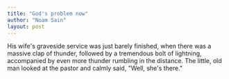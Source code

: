 ```yaml
---
title: "God's problem now"
author: "Noam Sain"
layout: post
---
```


His wife's graveside service was just barely finished, when there was a massive clap of thunder, followed by a tremendous bolt of lightning, accompanied by even more thunder rumbling in the distance. The little, old man looked at the pastor and calmly said, "Well, she's there."